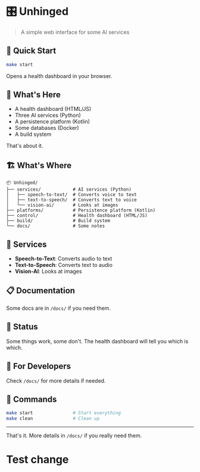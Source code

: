 # 🎛️ Unhinged

> A simple web interface for some AI services

## 🚀 **Quick Start**

```bash
make start
```

Opens a health dashboard in your browser.

## 📁 **What's Here**

- A health dashboard (HTML/JS)
- Three AI services (Python)
- A persistence platform (Kotlin)
- Some databases (Docker)
- A build system

That's about it.

## 🏗️ **What's Where**

```
📦 Unhinged/
├── services/            # AI services (Python)
│   ├── speech-to-text/  # Converts voice to text
│   ├── text-to-speech/  # Converts text to voice
│   └── vision-ai/       # Looks at images
├── platforms/           # Persistence platform (Kotlin)
├── control/             # Health dashboard (HTML/JS)
├── build/               # Build system
└── docs/                # Some notes
```

## 🔧 **Services**

- **Speech-to-Text**: Converts audio to text
- **Text-to-Speech**: Converts text to audio
- **Vision-AI**: Looks at images

## 📋 **Documentation**

Some docs are in `/docs/` if you need them.

## 🚀 **Status**

Some things work, some don't. The health dashboard will tell you which is which.

## 🎯 **For Developers**

Check `/docs/` for more details if needed.

## 🔧 **Commands**

```bash
make start               # Start everything
make clean               # Clean up
```

---

That's it. More details in `/docs/` if you really need them.
# Test change
